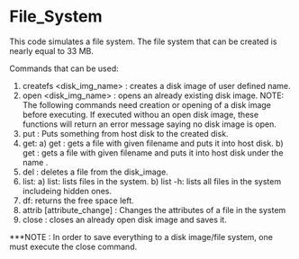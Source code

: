# File_System

This code simulates a file system.
The file system that can be created is nearly equal to 33 MB.

Commands that can be used:
1) createfs <disk_img_name> : creates a disk image of user defined name.
2) open <disk_img_name> : opens an already existing disk image.
NOTE: The following commands need creation or opening of a disk image before executing.
If executed withou an open disk image, these functions will return an error message
saying no disk image is open.
3) put <filename> : Puts something from host disk to the created disk.
4) get:
  a) get <filename> : gets a file with given filename and puts it into host disk.
  b) get <filename> <newFilename> : gets a file with given filename and puts it into host disk under the name <newFilename>.
5) del <Filename> : deletes a file from the disk_image.
6) list:
  a) list: lists files in the system.
  b) list -h: lists all files in the system includeing hidden ones.
7) df: returns the free space left.
8) attrib [attribute_change] <filename> : Changes the attributes of a file in the system
9) close <filename> : closes an already open disk image and saves it.

***NOTE : In order to save everything to a disk image/file system, one must execute the close command.
